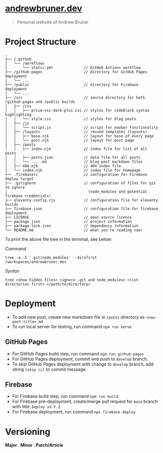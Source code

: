 # [andrewbruner.dev](https://andrewbruner.dev)

> Personal website of Andrew Bruner

# Project Structure

```
.
├── /.github
│   └── /workflows
│       └── static.yml              // GitHub Actions workflow
├── /github-pages                   // directory for GitHub Pages deployment
│   └── ...
├── /public                         // directory for Firebase deployment
│   └── ...
├── /src                            // source directory for both /github-pages and /public builds
│   ├── /css
│   │   ├── prism-vsc-dark-plus.css // styles for codeblock syntax highlighting
│   │   └── style.css               // styles for blog posts
│   ├── /js
│   │   └── script.js               // script for navbar functionality
│   ├── /layouts                    // reused templates (layouts)
│   │   ├── base.njk                // layout for base of every page
│   │   └── post.njk                // layout for post page
│   ├── /posts
│   │   ├── index.njk               // index file for list of all posts
│   │   ├── posts.json              // data file for all posts
│   │   └── ... .md                 // blog post markdown files
│   ├── 404.njk                     // 404 index file
│   └── index.njk                   // index file for homepage
├── .firebaserc                     // configuration for Firebase deploy target
├── .gitignore                      // configuration of files for git to ignore
│                                     (node_modules and potential firebase credentials)
├── eleventy.config.cjs             // configuration file for eleventy builds
├── firebase.json                   // configuration file for firebase deployment
├── LICENSE                         // open source licence
├── package.json                    // project information
├── package-lock.json               // dependency information
└── README.md                       // what you're reading now!
```

To print the above file tree in the terminal, see below:

*Command*

`tree -a -I '.git|node_modules' --dirsfirst /workspaces/andrewbruner.dev`

*Syntax*

`tree <show hidden files> <ignore .git and node_modules> <list directories first> </path/to/directory>`

# Deployment

- To add new post, create new markdown file in `/posts` directory as `<new-post-title>.md`
- To run local server for testing, run command `npm run serve`

## GitHub Pages

- For GitHub Pages build step, run command `npm run github-pages`
- For GitHub Pages deployment, commit and push to `develop` branch.
- To skip GitHub Pages deployment with change to `develop` branch, add string `[skip ci]` to commit message.

## Firebase

- For Firebase build step, run command `npm run build`
- For Firebase pre-deployment, create/merge pull request for `main` branch with title: `Deploy vX.Y.Z`
- For Firebase deployment, run command `npx firebase deploy`

# Versioning

**Major . Minor . Patch/Article**

